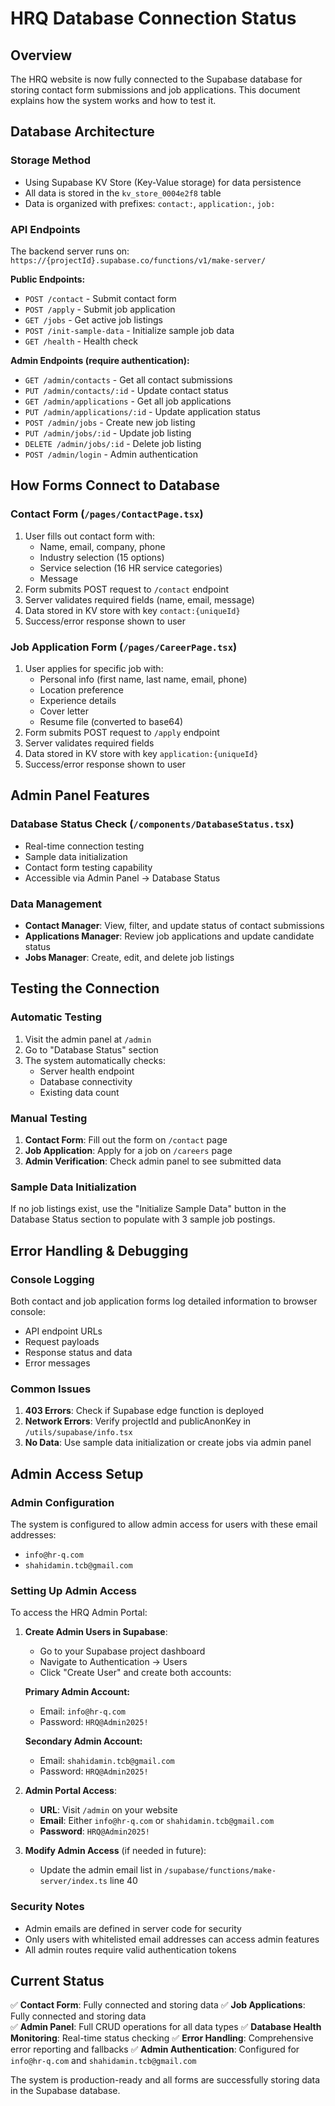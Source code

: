 # HRQ Database Connection Status

## Overview
The HRQ website is now fully connected to the Supabase database for storing contact form submissions and job applications. This document explains how the system works and how to test it.

## Database Architecture

### Storage Method
- Using Supabase KV Store (Key-Value storage) for data persistence
- All data is stored in the `kv_store_0004e2f8` table
- Data is organized with prefixes: `contact:`, `application:`, `job:`

### API Endpoints
The backend server runs on: `https://{projectId}.supabase.co/functions/v1/make-server/`

**Public Endpoints:**
- `POST /contact` - Submit contact form
- `POST /apply` - Submit job application  
- `GET /jobs` - Get active job listings
- `POST /init-sample-data` - Initialize sample job data
- `GET /health` - Health check

**Admin Endpoints (require authentication):**
- `GET /admin/contacts` - Get all contact submissions
- `PUT /admin/contacts/:id` - Update contact status
- `GET /admin/applications` - Get all job applications
- `PUT /admin/applications/:id` - Update application status
- `POST /admin/jobs` - Create new job listing
- `PUT /admin/jobs/:id` - Update job listing
- `DELETE /admin/jobs/:id` - Delete job listing
- `POST /admin/login` - Admin authentication

## How Forms Connect to Database

### Contact Form (`/pages/ContactPage.tsx`)
1. User fills out contact form with:
   - Name, email, company, phone
   - Industry selection (15 options)
   - Service selection (16 HR service categories)  
   - Message
2. Form submits POST request to `/contact` endpoint
3. Server validates required fields (name, email, message)
4. Data stored in KV store with key `contact:{uniqueId}`
5. Success/error response shown to user

### Job Application Form (`/pages/CareerPage.tsx`)
1. User applies for specific job with:
   - Personal info (first name, last name, email, phone)
   - Location preference
   - Experience details
   - Cover letter
   - Resume file (converted to base64)
2. Form submits POST request to `/apply` endpoint
3. Server validates required fields
4. Data stored in KV store with key `application:{uniqueId}`
5. Success/error response shown to user

## Admin Panel Features

### Database Status Check (`/components/DatabaseStatus.tsx`)
- Real-time connection testing
- Sample data initialization
- Contact form testing capability
- Accessible via Admin Panel → Database Status

### Data Management
- **Contact Manager**: View, filter, and update status of contact submissions
- **Applications Manager**: Review job applications and update candidate status
- **Jobs Manager**: Create, edit, and delete job listings

## Testing the Connection

### Automatic Testing
1. Visit the admin panel at `/admin`
2. Go to "Database Status" section
3. The system automatically checks:
   - Server health endpoint
   - Database connectivity
   - Existing data count

### Manual Testing
1. **Contact Form**: Fill out the form on `/contact` page
2. **Job Application**: Apply for a job on `/careers` page  
3. **Admin Verification**: Check admin panel to see submitted data

### Sample Data Initialization
If no job listings exist, use the "Initialize Sample Data" button in the Database Status section to populate with 3 sample job postings.

## Error Handling & Debugging

### Console Logging
Both contact and job application forms log detailed information to browser console:
- API endpoint URLs
- Request payloads  
- Response status and data
- Error messages

### Common Issues
1. **403 Errors**: Check if Supabase edge function is deployed
2. **Network Errors**: Verify projectId and publicAnonKey in `/utils/supabase/info.tsx`
3. **No Data**: Use sample data initialization or create jobs via admin panel

## Admin Access Setup

### Admin Configuration
The system is configured to allow admin access for users with these email addresses:
- `info@hr-q.com` 
- `shahidamin.tcb@gmail.com`

### Setting Up Admin Access
To access the HRQ Admin Portal:

1. **Create Admin Users in Supabase**:
   - Go to your Supabase project dashboard
   - Navigate to Authentication → Users
   - Click "Create User" and create both accounts:
   
   **Primary Admin Account:**
   - Email: `info@hr-q.com`
   - Password: `HRQ@Admin2025!`
   
   **Secondary Admin Account:**
   - Email: `shahidamin.tcb@gmail.com`
   - Password: `HRQ@Admin2025!`

2. **Admin Portal Access**:
   - **URL**: Visit `/admin` on your website
   - **Email**: Either `info@hr-q.com` or `shahidamin.tcb@gmail.com`
   - **Password**: `HRQ@Admin2025!`

3. **Modify Admin Access** (if needed in future):
   - Update the admin email list in `/supabase/functions/make-server/index.ts` line 40

### Security Notes
- Admin emails are defined in server code for security
- Only users with whitelisted email addresses can access admin features
- All admin routes require valid authentication tokens

## Current Status

✅ **Contact Form**: Fully connected and storing data
✅ **Job Applications**: Fully connected and storing data  
✅ **Admin Panel**: Full CRUD operations for all data types
✅ **Database Health Monitoring**: Real-time status checking
✅ **Error Handling**: Comprehensive error reporting and fallbacks
✅ **Admin Authentication**: Configured for `info@hr-q.com` and `shahidamin.tcb@gmail.com`

The system is production-ready and all forms are successfully storing data in the Supabase database.